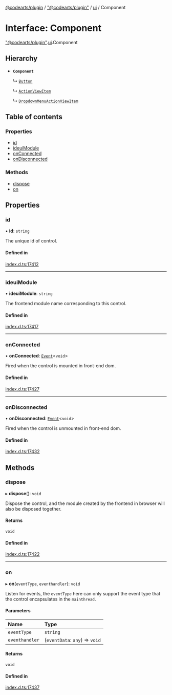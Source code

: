 [@codearts/plugin](../README.md) / ["@codearts/plugin"](../modules/_codearts_plugin_.md) / [ui](../modules/codearts_plugin_.ui.md) / Component

# Interface: Component

["@codearts/plugin"](../modules/_codearts_plugin_.md).[ui](../modules/codearts_plugin_.ui.md).Component

## Hierarchy

- **`Component`**

  ↳ [`Button`](codearts_plugin_.ui.Button-1.md)

  ↳ [`ActionViewItem`](codearts_plugin_.ui.ActionViewItem-1.md)

  ↳ [`DropdownMenuActionViewItem`](codearts_plugin_.ui.DropdownMenuActionViewItem-1.md)

## Table of contents

### Properties

- [id](codearts_plugin_.ui.Component.md#id)
- [ideuiModule](codearts_plugin_.ui.Component.md#ideuimodule)
- [onConnected](codearts_plugin_.ui.Component.md#onconnected)
- [onDisconnected](codearts_plugin_.ui.Component.md#ondisconnected)

### Methods

- [dispose](codearts_plugin_.ui.Component.md#dispose)
- [on](codearts_plugin_.ui.Component.md#on)

## Properties

### id

• **id**: `string`

The unique id of control.

#### Defined in

[index.d.ts:17412](https://github.com/xyz-fish/cloudide-plugin-api/blob/9927cd6/index.d.ts#L17412)

___

### ideuiModule

• **ideuiModule**: `string`

The frontend module name corresponding to this control.

#### Defined in

[index.d.ts:17417](https://github.com/xyz-fish/cloudide-plugin-api/blob/9927cd6/index.d.ts#L17417)

___

### onConnected

• **onConnected**: [`Event`](codearts_plugin_.Event.md)<`void`\>

Fired when the control is mounted in front-end dom.

#### Defined in

[index.d.ts:17427](https://github.com/xyz-fish/cloudide-plugin-api/blob/9927cd6/index.d.ts#L17427)

___

### onDisconnected

• **onDisconnected**: [`Event`](codearts_plugin_.Event.md)<`void`\>

Fired when the control is unmounted in front-end dom.

#### Defined in

[index.d.ts:17432](https://github.com/xyz-fish/cloudide-plugin-api/blob/9927cd6/index.d.ts#L17432)

## Methods

### dispose

▸ **dispose**(): `void`

Dispose the control, and the module created by the frontend in browser will also be disposed together.

#### Returns

`void`

#### Defined in

[index.d.ts:17422](https://github.com/xyz-fish/cloudide-plugin-api/blob/9927cd6/index.d.ts#L17422)

___

### on

▸ **on**(`eventType`, `eventhandler`): `void`

Listen for events, the `eventType` here can only support the event type that the control encapsulates in the `mainthread`.

#### Parameters

| Name | Type |
| :------ | :------ |
| `eventType` | `string` |
| `eventhandler` | (`eventData`: `any`) => `void` |

#### Returns

`void`

#### Defined in

[index.d.ts:17437](https://github.com/xyz-fish/cloudide-plugin-api/blob/9927cd6/index.d.ts#L17437)
